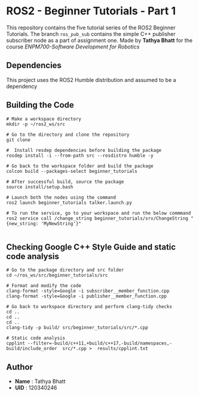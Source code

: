 # ROS2 - Beginner Tutorials - Part 1

This repository contains the five tutorial series of the ROS2 Beginner Tutorials. The branch `ros_pub_sub` contains the simple C++ publisher subscriber node as a part of assignment one. Made by **Tathya Bhatt** for the course *ENPM700-Software Development for Robotics*


## Dependencies

This project uses the ROS2 Humble distribution and assumed to be a dependency

## Building the Code

```
# Make a workspace directory
mkdir -p ~/ros2_ws/src

# Go to the directory and clone the repository
git clone 

#  Install resdep dependencies before building the package
rosdep install -i --from-path src --rosdistro humble -y

# Go back to the workspace folder and build the package
colcon build --packages-select beginner_tutorials

# After successful build, source the package
source install/setup.bash

# Launch both the nodes using the command
ros2 launch beginner_tutorials talker.launch.py

# To run the service, go to your workspace and run the below commmand
ros2 service call /change_string beginner_tutorials/srv/ChangeString "{new_string: 'MyNewString'}"


```

## Checking Google C++ Style Guide and static code analysis

```
# Go to the package directory and src folder
cd ~/ros_ws/src/beginner_tutorials/src

# Format and modify the code 
clang-format -style=Google -i subscriber__member_function.cpp
clang-format -style=Google -i publisher__member_function.cpp

# Go back to workspace directory and perform clang-tidy checks
cd ..
cd ..
cd ..
clang-tidy -p build/ src/beginner_tutorials/src/*.cpp

# Static code analysis
cpplint --filter=-build/c++11,+build/c++17,-build/namespaces,-build/include_order  src/*.cpp >  results/cpplint.txt

```
## Author
- **Name** : Tathya Bhatt
- **UID** : 120340246
